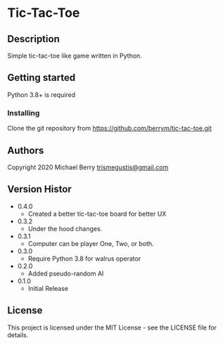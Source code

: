 # Tic-Tac-Toe

## Description

Simple tic-tac-toe like game written in Python.

## Getting started

Python 3.8+ is required

### Installing

Clone the git repository from https://github.com/berrym/tic-tac-toe.git

## Authors

Copyright 2020
Michael Berry <trismegustis@gmail.com>

## Version Histor
* 0.4.0
    * Created a better tic-tac-toe board for better UX
* 0.3.2
    * Under the hood changes.
* 0.3.1
    * Computer can be player One, Two, or both.
* 0.3.0
    * Require Python 3.8 for walrus operator
* 0.2.0
    * Added pseudo-random AI
* 0.1.0
    * Initial Release

## License

This project is licensed under the MIT License - see the LICENSE file for details.
